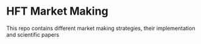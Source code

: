 # HFT Market Making
This repo contains different market making strategies, their implementation and scientific papers
